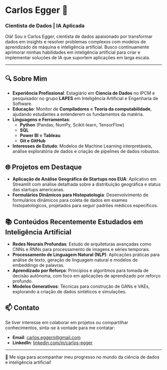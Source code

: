 # Carlos Egger 👋

### Cientista de Dados | IA Aplicada

Olá! Sou o Carlos Egger, cientista de dados apaixonado por transformar dados em insights e resolver problemas complexos com modelos de aprendizado de máquina e inteligência artificial. Busco continuamente aprimorar minhas habilidades em inteligência artificial para criar e implementar soluções de IA que suportem aplicações em larga escala.

---

## 🔍 Sobre Mim

- **Experiência Profissional**: Estagiário em **Ciencia de Dados** no IPCM e pesquisador no grupo **LAPES** em Inteligência Artificial e Engenharia de Software.
- **Educação**: Monitor de **Compiladores** e **Teoria da computabilidade**, ajudando estudantes a entenderem os fundamentos da matéria.
- **Linguagens e Ferramentas**:
  - **Python** (Pandas, NumPy, Scikit-learn, TensorFlow)
  - **SQL**
  - **Power BI** e **Tableau**
  - **Git e GitHub**
- **Interesses de Estudo**: Modelos de Machine Learning interpretáveis, análise exploratória de dados e criação de pipelines de dados robustos.

## 🌐 Projetos em Destaque

- **Aplicação de Análise Geográfica de Startups nos EUA**: Aplicativo em Streamlit com análise detalhada sobre a distribuição geográfica e status das startups americanas.
- **Formulários Dinâmicos para Histopatologia**: Desenvolvimento de formulários dinâmicos para coleta de dados em exames histopatológicos, projetados para seguir padrões médicos específicos.
  
## 📚 Conteúdos Recentemente Estudados em Inteligência Artificial

- **Redes Neurais Profundas**: Estudo de arquiteturas avançadas como CNNs e RNNs para processamento de imagens e séries temporais.
- **Processamento de Linguagem Natural (NLP)**: Aplicações práticas para análise de texto, geração de linguagem natural e modelos de embeddings de palavras.
- **Aprendizado por Reforço**: Princípios e algoritmos para tomada de decisão autônoma, com foco em aplicações de aprendizado por reforço profundo.
- **Modelos Generativos**: Técnicas para construção de GANs e VAEs, explorando a criação de dados sintéticos e simulações.

## 📫 Contato

Se tiver interesse em colaborar em projetos ou compartilhar conhecimentos, sinta-se à vontade para me contatar:

- **Email**: carlos.eggern@gmail.com
- **LinkedIn**: [linkedin.com/in/carlos-egger](#)

---

🔔 Me siga para acompanhar meu progresso no mundo da ciência de dados e inteligência artificial!
